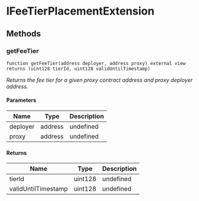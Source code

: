 # IFeeTierPlacementExtension









## Methods

### getFeeTier

```solidity
function getFeeTier(address deployer, address proxy) external view returns (uint128 tierId, uint128 validUntilTimestamp)
```



*Returns the fee tier for a given proxy contract address and proxy deployer address.*

#### Parameters

| Name | Type | Description |
|---|---|---|
| deployer | address | undefined |
| proxy | address | undefined |

#### Returns

| Name | Type | Description |
|---|---|---|
| tierId | uint128 | undefined |
| validUntilTimestamp | uint128 | undefined |




